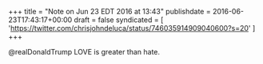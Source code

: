 +++
title = "Note on Jun 23 EDT 2016 at 13:43"
publishdate = 2016-06-23T17:43:17+00:00
draft = false
syndicated = [ 'https://twitter.com/chrisjohndeluca/status/746035914909040600?s=20' ]
+++

@realDonaldTrump LOVE is greater than hate.
